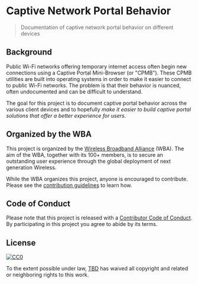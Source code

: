 # Captive Network Portal Behavior

> Documentation of captive network portal behavior on different devices

## Background

Public Wi-Fi networks offering temporary internet access often begin new connections using a Captive Portal Mini-Browser (or "CPMB"). These CPMB utilities are built into operating systems in order to make it easier to connect to public Wi-Fi networks. The problem is that their behavior is nuanced, often undocumented and can be difficult to understand. 

The goal for this project is to document captive portal behavior across the various client devices and to hopefully *make it easier to build captive portal solutions that offer a better experience for users*.

## Organized by the WBA

This project is organized by the [Wireless Broadband Alliance](https://www.wballiance.com/) (WBA). The aim of the WBA, together with its 100+ members, is to secure an outstanding user experience through the global deployment of next generation Wireless.

While the WBA organizes this project, anyone is encouraged to contribute. Please see the [contribution guidelines](/CONTRIBUTING.md) to learn how.

## Code of Conduct

Please note that this project is released with a [Contributor Code of Conduct](CODE-OF-CONDUCT.md). By participating in this project you agree to abide by its terms.

## License

[![CC0](http://mirrors.creativecommons.org/presskit/buttons/88x31/svg/cc-zero.svg)](https://creativecommons.org/publicdomain/zero/1.0/)

To the extent possible under law, [TBD](https://tbd.com/) has waived all copyright and related or neighboring rights to this work.
